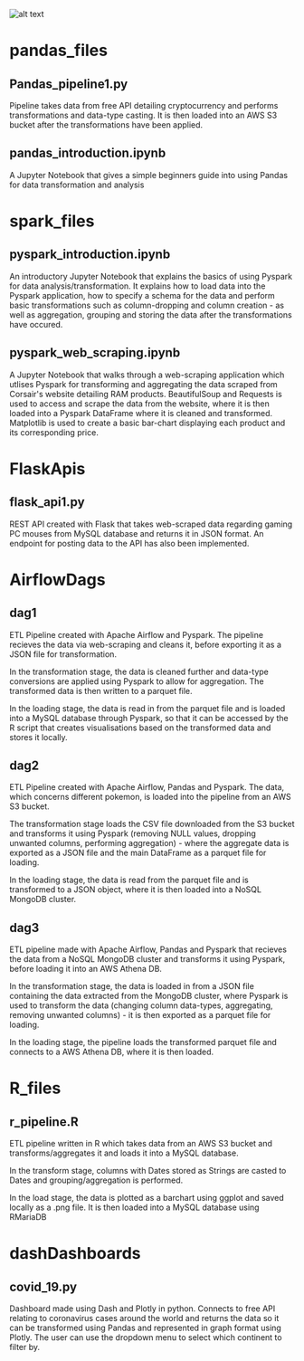 ![alt text](https://tdwi.org/articles/2020/03/23/-/media/TDWI/TDWI/BITW/AI17.jpg)
<h1>pandas_files</h1>
<h2>Pandas_pipeline1.py</h2>
Pipeline takes data from free API detailing cryptocurrency
and performs transformations and data-type casting. It is then
loaded into an AWS S3 bucket after the transformations have been applied.
<h2>pandas_introduction.ipynb</h2>
A Jupyter Notebook that gives a simple beginners guide into using Pandas for data
transformation and analysis

<h1>spark_files</h1>
<h2>pyspark_introduction.ipynb</h2>
An introductory Jupyter Notebook that explains the basics of using Pyspark for data
analysis/transformation. It explains how to load data into the Pyspark application,
how to specify a schema for the data and perform basic transformations such as column-dropping
and column creation - as well as aggregation, grouping and storing the data after the transformations
have occured.

<h2>pyspark_web_scraping.ipynb</h2>
A Jupyter Notebook that walks through a web-scraping application which utlises Pyspark for transforming 
and aggregating the data scraped from Corsair's website detailing RAM products. BeautifulSoup and Requests
is used to access and scrape the data from the website, where it is then loaded into a Pyspark DataFrame where
it is cleaned and transformed. Matplotlib is used to create a basic bar-chart displaying each product and its
corresponding price.

<h1>FlaskApis</h1>
<h2>flask_api1.py</h2>
REST API created with Flask that takes web-scraped data regarding gaming PC mouses 
from MySQL database and returns it in JSON format. An endpoint for posting data 
to the API has also been implemented.

<h1>AirflowDags</h1>
<h2>dag1</h2>
ETL Pipeline created with Apache Airflow and Pyspark. The pipeline recieves the data
via web-scraping and cleans it, before exporting it as a JSON file for transformation.

In the transformation stage, the data is cleaned further and data-type conversions are 
applied using Pyspark to allow for aggregation. The transformed data is then written to a parquet file.

In the loading stage, the data is read in from the parquet file and is loaded into a MySQL database through
Pyspark, so that it can be accessed by the R script that creates visualisations based on the transformed data
and stores it locally.

<h2>dag2</h2>
ETL Pipeline created with Apache Airflow, Pandas and Pyspark. The data, which concerns different
pokemon, is loaded into the pipeline from an AWS S3 bucket.

The transformation stage loads the CSV file downloaded from the S3 bucket and transforms it using Pyspark
(removing NULL values, dropping unwanted columns, performing aggregation) - where the aggregate data is exported
as a JSON file and the main DataFrame as a parquet file for loading.

In the loading stage, the data is read from the parquet file and is transformed to a JSON object, where it is
then loaded into a NoSQL MongoDB cluster.

<h2>dag3</h2>
ETL pipeline made with Apache Airflow, Pandas and Pyspark that recieves the data from a NoSQL MongoDB cluster
and transforms it using Pyspark, before loading it into an AWS Athena DB.

In the transformation stage, the data is loaded in from a JSON file containing the data extracted from the MongoDB
cluster, where Pyspark is used to transform the data (changing column data-types, aggregating, removing unwanted
columns) - it is then exported as a parquet file for loading.

In the loading stage, the pipeline loads the transformed parquet file and connects to a AWS Athena DB,
where it is then loaded.

<h1>R_files</h1>
<h2>r_pipeline.R</h2>
ETL pipeline written in R which takes data from an AWS S3 bucket and transforms/aggregates it and 
loads it into a MySQL database.

In the transform stage, columns with Dates stored as Strings are casted to Dates and grouping/aggregation
is performed.

In the load stage, the data is plotted as a barchart using ggplot and saved locally as a .png file. It is 
then loaded into a MySQL database using RMariaDB

<h1>dashDashboards</h1>
<h2>covid_19.py</h2>
Dashboard made using Dash and Plotly in python. Connects to free API relating to coronavirus cases around the world
and returns the data so it can be transformed using Pandas and represented in graph format using Plotly. The user can use
the dropdown menu to select which continent to filter by.























